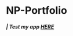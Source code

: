# NP-Portfolio
<h5><b>| Test my app <a href='https://np-portfolio-sepia.vercel.app/' target='_blank'>HERE</a></b></h6>
